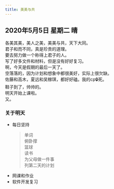 ```yaml
---
title: 美美与共
---
```

## 2020年5月5日 星期二 晴
各美其美，美人之美，美美与共，天下大同。  
君子和而不同，真是珍贵的道理。  
要去努力做一个称得上君子的人。  
写了好多文件和材料，但是没有好好复习。  
啊，今天是假期的最后一天了。  
空落落的，因为计划和想象中都很美好，实际上很欠缺。  
佐藤和高木，夏远和吴稼琪，都好好磕。我的cp🔒死。  
鞋子到了，帅帅的。  
明天开始上课啦。  
又。  
### 关于明天
* 每日坚持
	> 单词  
	> 俯卧撑  
	> 篮球  
	> 读书  
	> 为父母做一件事  
	> 列第二天的计划  
* 网课和作业  
* 软件开发复习  
